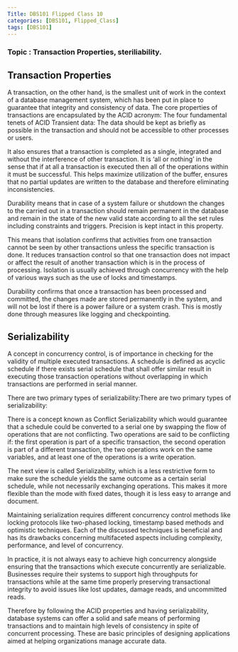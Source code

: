 ```yaml
---
Title: DBS101 Flipped Class 10
categories: [DBS101, Flipped_Class]
tags: [DBS101]
---
```


### Topic : Transaction Properties, steriliability.

## Transaction Properties

A transaction, on the other hand, is the smallest unit of work in the context of a database management system, which has been put in place to guarantee that integrity and consistency of data. The core properties of transactions are encapsulated by the ACID acronym: The four fundamental tenets of ACID Transient data: The data should be kept as briefly as possible in the transaction and should not be accessible to other processes or users.

It also ensures that a transaction is completed as a single, integrated and without the interference of other transaction. It is ‘all or nothing’ in the sense that if at all a transaction is executed then all of the operations within it must be successful. This helps maximize utilization of the buffer, ensures that no partial updates are written to the database and therefore eliminating inconsistencies.

Durability means that in case of a system failure or shutdown the changes to the carried out in a transaction should remain permanent in the database and remain in the state of the new valid state according to all the set rules including constraints and triggers. Precision is kept intact in this property.

This means that isolation confirms that activities from one transaction cannot be seen by other transactions unless the specific transaction is done. It reduces transaction control so that one transaction does not impact or affect the result of another transaction which is in the process of processing. Isolation is usually achieved through concurrency with the help of various ways such as the use of locks and timestamps.

Durability confirms that once a transaction has been processed and committed, the changes made are stored permanently in the system, and will not be lost if there is a power failure or a system crash. This is mostly done through measures like logging and checkpointing.

## Serializability

A concept in concurrency control, is of importance in checking for the validity of multiple executed transactions. A schedule is defined as acyclic schedule if there exists serial schedule that shall offer similar result in executing those transaction operations without overlapping in which transactions are performed in serial manner.

There are two primary types of serializability:There are two primary types of serializability:

There is a concept known as Conflict Serializability which would guarantee that a schedule could be converted to a serial one by swapping the flow of operations that are not conflicting. Two operations are said to be conflicting if: the first operation is part of a specific transaction, the second operation is part of a different transaction, the two operations work on the same variables, and at least one of the operations is a write operation.

The next view is called Serializability, which is a less restrictive form to make sure the schedule yields the same outcome as a certain serial schedule, while not necessarily exchanging operations. This makes it more flexible than the mode with fixed dates, though it is less easy to arrange and document.

Maintaining serialization requires different concurrency control methods like locking protocols like two-phased locking, timestamp based methods and optimistic techniques. Each of the discussed techniques is beneficial and has its drawbacks concerning multifaceted aspects including complexity, performance, and level of concurrency.

In practice, it is not always easy to achieve high concurrency alongside ensuring that the transactions which execute concurrently are serializable. Businesses require their systems to support high throughputs for transactions while at the same time properly preserving transactional integrity to avoid issues like lost updates, damage reads, and uncommitted reads.

Therefore by following the ACID properties and having serializability, database systems can offer a solid and safe means of performing transactions and to maintain high levels of consistency in spite of concurrent processing. These are basic principles of designing applications aimed at helping organizations manage accurate data.